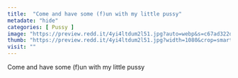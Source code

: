 ```yaml
---
title:  "Come and have some (f)un with my little pussy"
metadate: "hide"
categories: [ Pussy ]
image: "https://preview.redd.it/4yi4ltdum2l51.jpg?auto=webp&s=c67ad322dfcc0c26772f28c5e924641e76426523"
thumb: "https://preview.redd.it/4yi4ltdum2l51.jpg?width=1080&crop=smart&auto=webp&s=9ac4765649ea92f96c891cc779d9745672b5c4f6"
visit: ""
---
```

Come and have some (f)un with my little pussy

